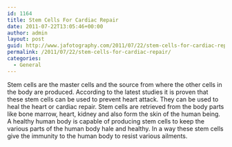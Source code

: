 ```yaml
---
id: 1164
title: Stem Cells For Cardiac Repair
date: 2011-07-22T13:05:46+00:00
author: admin
layout: post
guid: http://www.jafotography.com/2011/07/22/stem-cells-for-cardiac-repair/
permalink: /2011/07/22/stem-cells-for-cardiac-repair/
categories:
  - General
---
```

Stem cells are the master cells and the source from where the other cells in the body are produced. According to the latest studies it is proven that these stem cells can be used to prevent heart attack. They can be used to heal the heart or cardiac repair. Stem cells are retrieved from the body parts like bone marrow, heart, kidney and also form the skin of the human being. A healthy human body is capable of producing stem cells to keep the various parts of the human body hale and healthy. In a way these stem cells give the immunity to the human body to resist various ailments.
